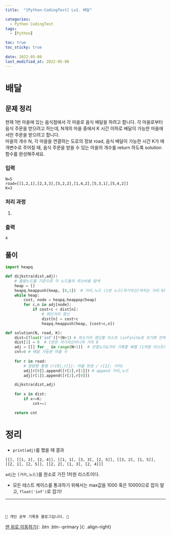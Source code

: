 ```yaml
---
title:  "[Python-CodingTest] Lv2. 배달"

categories:
  - Python CodingTest
tags:
  - [Python]

toc: true
toc_sticky: true
 
date: 2022-05-08
last_modified_at: 2022-05-08
---
```


# 배달
## 문제 정리
현재 1번 마을에 있는 음식점에서 각 마을로 음식 배달을 하려고 합니다. 각 마을로부터 음식 주문을 받으려고 하는데, N개의 마을 중에서 K 시간 이하로 배달이 가능한 마을에서만 주문을 받으려고 합니다.<br>
마을의 개수 N, 각 마을을 연결하는 도로의 정보 road, 음식 배달이 가능한 시간 K가 매개변수로 주어질 때, 음식 주문을 받을 수 있는 마을의 개수를 return 하도록 solution 함수를 완성해주세요.

### 입력
```
N=5
road=[[1,2,1],[2,3,3],[5,2,2],[1,4,2],[5,3,1],[5,4,2]]
K=3
```
### 처리 과정
1. 

### 출력
```
4
```
## 풀이 
```py
import heapq

def dijkstra(dist,adj):
    # 출발노드를 기준으로 각 노드들의 최소비용 탐색
    heap = []
    heapq.heappush(heap, [0,1])  # 거리,노드 (1번 노드(자기자신)까지는 거리 0)
    while heap:
        cost, node = heapq.heappop(heap)
        for c,n in adj[node]:
            if cost+c < dist[n]:
                # 최단거리 갱신
                dist[n] = cost+c
                heapq.heappush(heap, [cost+c,n])

def solution(N, road, K):
    dist=[float('inf')]*(N+1) # 최소거리 갱신할 리스트 (infinite로 초기화 안하고 1000 같은걸로 하면 통과하지 못하는 테스트 있음!)
    dist[1] = 0  # 1번은 자기자신이니까 거리 0
    adj = [[] for _ in range(N+1)]  # 인접노드&거리 기록할 배열 (1차원 리스트)
    cnt=0 # 배달 가능한 마을 수
    
    for r in road:
        # 양방향 통행 (r[0],r[1]: 마을 번호 / r[2]: 거리)
        adj[r[0]].append([r[2],r[1]]) # append 거리,노드
        adj[r[1]].append([r[2],r[0]])

    dijkstra(dist,adj)
    
    for x in dist:
        if x<=K:
            cnt+=1

    return cnt
```
# 정리
- `print(adj)`를 했을 때 결과<br>
```
[[], [[1, 2], [2, 4]], [[1, 1], [3, 3], [2, 5]], [[3, 2], [1, 5]], [[2, 1], [2, 5]], [[2, 2], [1, 3], [2, 4]]]
```
`adj`는 `[거리,노드]`를 원소로 가진 1차원 리스트이다.
- 모든 테스트 케이스를 통과하기 위해서는 max값을 1000 혹은 10000으로 잡지 말고, `float('inf')`로 잡기!

***
<br>

    💛 개인 공부 기록용 블로그입니다. 👻

[맨 위로 이동하기](#){: .btn .btn--primary }{: .align-right}